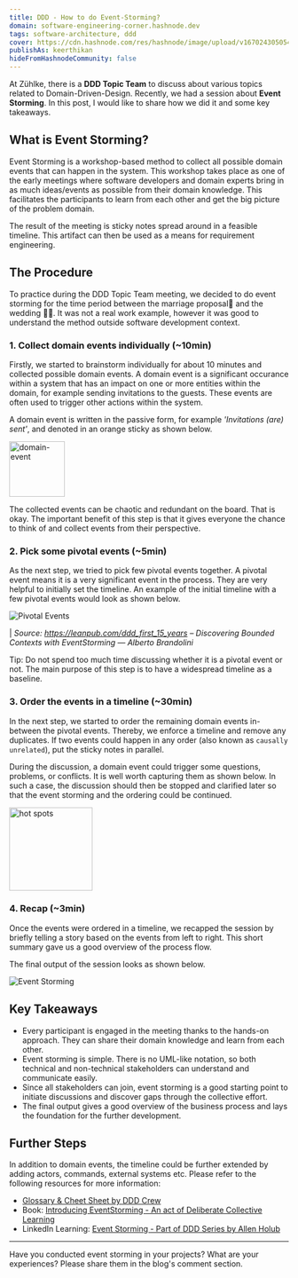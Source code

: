 ```yaml
---
title: DDD - How to do Event-Storming?
domain: software-engineering-corner.hashnode.dev
tags: software-architecture, ddd
cover: https://cdn.hashnode.com/res/hashnode/image/upload/v1670243050541/SwGJDMFY4.png?auto=compress
publishAs: keerthikan
hideFromHashnodeCommunity: false
---
```


At Zühlke, there is a **DDD Topic Team** to discuss about various topics related to Domain-Driven-Design. Recently, we had a session about **Event Storming**. In this post, I would like to share how we did it and some key takeaways.

## What is Event Storming?

Event Storming is a workshop-based method to collect all possible domain events that can happen in the system. This workshop takes place as one of the early meetings where software developers and domain experts bring in as much ideas/events as possible from their domain knowledge. This facilitates the participants to learn from each other and get the big picture of the problem domain.

The result of the meeting is sticky notes spread around in a feasible timeline. This artifact can then be used as a means for requirement engineering.

## The Procedure

To practice during the DDD Topic Team meeting, we decided to do event storming for the time period between the marriage proposal💍 and the wedding 👰🤵. It was not a real work example, however it was good to understand the method outside software development context.

### 1. Collect domain events individually (~10min)

Firstly, we started to brainstorm individually for about 10 minutes and collected possible domain events. A domain event is a significant occurance within a system that has an impact on one or more entities within the domain, for example sending invitations to the guests. These events are often used to trigger other actions within the system.


A domain event is written in the passive form, for example *'Invitations (are) sent'*, and denoted in an orange sticky as shown below.

<img src="https://cdn.hashnode.com/res/hashnode/image/upload/v1670502974569/BCP4uy8Du.png?auto=compress" alt="domain-event" width="100"/>

The collected events can be chaotic and redundant on the board. That is okay. The important benefit of this step is that it gives everyone the chance to think of and collect events from their perspective.

### 2. Pick some pivotal events (~5min)

As the next step, we tried to pick few pivotal events together. A pivotal event means it is a very significant event in the process. They are very helpful to initially set the timeline. An example of the initial timeline with a few pivotal events would look as shown below.

![Pivotal Events](https://cdn.hashnode.com/res/hashnode/image/upload/v1670414430346/KeLQdHR4t.png?auto=compress)

| *Source: https://leanpub.com/ddd_first_15_years – Discovering Bounded Contexts with EventStorming — Alberto Brandolini*

Tip: Do not spend too much time discussing whether it is a pivotal event or not. The main purpose of this step is to have a widespread timeline as a baseline.

### 3. Order the events in a timeline (~30min)

In the next step, we started to order the remaining domain events in-between the pivotal events. Thereby, we enforce a timeline and remove any duplicates. If two events could happen in any order (also known as `causally unrelated`), put the sticky notes in parallel.

During the discussion, a domain event could trigger some questions, problems, or conflicts. It is well worth capturing them as shown below. In such a case, the discussion should then be stopped and clarified later so that the event storming and the ordering could be continued.

<img src="https://cdn.hashnode.com/res/hashnode/image/upload/v1670417329757/gShyOCEmz.png?auto=compress" alt="hot spots" width="150"/>

### 4. Recap (~3min)

Once the events were ordered in a timeline, we recapped the session by briefly telling a story based on the events from left to right. This short summary gave us a good overview of the process flow.

The final output of the session looks as shown below. 

![Event Storming](https://cdn.hashnode.com/res/hashnode/image/upload/v1670243304928/PlghMRLDK.png?auto=compress)

## Key Takeaways

* Every participant is engaged in the meeting thanks to the hands-on approach. They can share their domain knowledge and learn from each other.
* Event storming is simple. There is no UML-like notation, so both technical and non-technical stakeholders can understand and communicate easily.
* Since all stakeholders can join, event storming is a good starting point to initiate discussions and discover gaps through the collective effort.
* The final output gives a good overview of the business process and lays the foundation for the further development.

## Further Steps

In addition to domain events, the timeline could be further extended by adding actors, commands, external systems etc. Please refer to the following resources for more information:
* [Glossary & Cheet Sheet by DDD Crew](https://github.com/ddd-crew/eventstorming-glossary-cheat-sheet)
* Book: [Introducing EventStorming - An act of Deliberate Collective Learning](https://www.eventstorming.com/book/)
* LinkedIn Learning: [Event Storming - Part of DDD Series by Allen Holub](https://www.linkedin.com/learning/software-architecture-domain-driven-design/demo-activities-flow?resume=false)

---

Have you conducted event storming in your projects? What are your experiences? Please share them in the blog's comment section.
